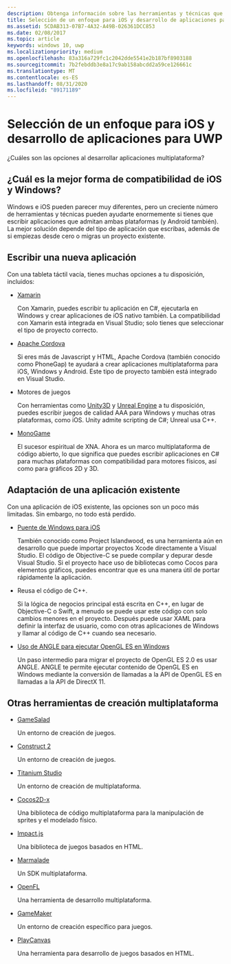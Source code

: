 ```yaml
---
description: Obtenga información sobre las herramientas y técnicas que pueden ayudarle a escribir aplicaciones compatibles con Windows, iOS y Android.
title: Selección de un enfoque para iOS y desarrollo de aplicaciones para UWP
ms.assetid: 5CDAB313-07B7-4A32-A49B-026361DCC853
ms.date: 02/08/2017
ms.topic: article
keywords: windows 10, uwp
ms.localizationpriority: medium
ms.openlocfilehash: 83a316a729fc1c2042dde5541e2b187bf8903188
ms.sourcegitcommit: 7b2febddb3e8a17c9ab158abcdd2a59ce126661c
ms.translationtype: MT
ms.contentlocale: es-ES
ms.lasthandoff: 08/31/2020
ms.locfileid: "89171189"
---
```

# <a name="selecting-an-approach-to-ios-and-uwp-app-development"></a>Selección de un enfoque para iOS y desarrollo de aplicaciones para UWP


¿Cuáles son las opciones al desarrollar aplicaciones multiplataforma?

## <a name="whats-the-best-way-to-support-both-ios-and-windows"></a>¿Cuál es la mejor forma de compatibilidad de iOS y Windows?

Windows e iOS pueden parecer muy diferentes, pero un creciente número de herramientas y técnicas pueden ayudarte enormemente si tienes que escribir aplicaciones que admitan ambas plataformas (y Android también). La mejor solución depende del tipo de aplicación que escribas, además de si empiezas desde cero o migras un proyecto existente.

## <a name="writing-a-new-app"></a>Escribir una nueva aplicación

Con una tableta táctil vacía, tienes muchas opciones a tu disposición, incluidos:

-   [Xamarin](https://xamarin.com/)

    Con Xamarin, puedes escribir tu aplicación en C#, ejecutarla en Windows y crear aplicaciones de iOS nativo también. La compatibilidad con Xamarin está integrada en Visual Studio; solo tienes que seleccionar el tipo de proyecto correcto.

-   [Apache Cordova](https://www.microsoft.com/?ref=go)

    Si eres más de Javascript y HTML, Apache Cordova (también conocido como PhoneGap) te ayudará a crear aplicaciones multiplataforma para iOS, Windows y Android. Este tipo de proyecto también está integrado en Visual Studio.

-   Motores de juegos

    Con herramientas como [Unity3D](https://www.unity3d.com/) y [Unreal Engine](https://www.unrealengine.com/en-US/) a tu disposición, puedes escribir juegos de calidad AAA para Windows y muchas otras plataformas, como iOS. Unity admite scripting de C#; Unreal usa C++.

-   [MonoGame](http://www.monogame.net/)

    El sucesor espiritual de XNA. Ahora es un marco multiplataforma de código abierto, lo que significa que puedes escribir aplicaciones en C# para muchas plataformas con compatibilidad para motores físicos, así como para gráficos 2D y 3D.

## <a name="adapting-an-existing-app"></a>Adaptación de una aplicación existente

Con una aplicación de iOS existente, las opciones son un poco más limitadas. Sin embargo, no todo está perdido.

-   [Puente de Windows para iOS](https://github.com/Microsoft/WinObjC)

    También conocido como Project Islandwood, es una herramienta aún en desarrollo que puede importar proyectos Xcode directamente a Visual Studio. El código de Objective-C se puede compilar y depurar desde Visual Studio. Si el proyecto hace uso de bibliotecas como Cocos para elementos gráficos, puedes encontrar que es una manera útil de portar rápidamente la aplicación.

-   Reusa el código de C++.

    Si la lógica de negocios principal está escrita en C++, en lugar de Objective-C o Swift, a menudo se puede usar este código con solo cambios menores en el proyecto. Después puede usar XAML para definir la interfaz de usuario, como con otras aplicaciones de Windows y llamar al código de C++ cuando sea necesario.

-   [Uso de ANGLE para ejecutar OpenGL ES en Windows](https://github.com/microsoft/angle/wiki)

    Un paso intermedio para migrar el proyecto de OpenGL ES 2.0 es usar ANGLE. ANGLE te permite ejecutar contenido de OpenGL ES en Windows mediante la conversión de llamadas a la API de OpenGL ES en llamadas a la API de DirectX 11.

## <a name="other-cross-platform-authoring-tools"></a>Otras herramientas de creación multiplataforma

-   [GameSalad](https://gamesalad.com/)

    Un entorno de creación de juegos.

-   [Construct 2]( https://www.scirra.com/)

    Un entorno de creación de juegos.

-   [Titanium Studio](https://www.appcelerator.com/platform/titanium-studio/)

    Un entorno de creación de multiplataforma.

-   [Cocos2D-x](https://www.cocos2d-x.org/)

    Una biblioteca de código multiplataforma para la manipulación de sprites y el modelado físico.

-   [Impact.js](https://impactjs.com/)

    Una biblioteca de juegos basados en HTML.

-   [Marmalade](http://madewithmarmalade.com/)

    Un SDK multiplataforma.

-   [OpenFL](https://www.openfl.org/)

    Una herramienta de desarrollo multiplataforma.

-   [GameMaker](https://www.yoyogames.com/gamemaker/studio)

    Un entorno de creación específico para juegos.

-   [PlayCanvas](https://playcanvas.com/)

    Una herramienta para desarrollo de juegos basados en HTML.

